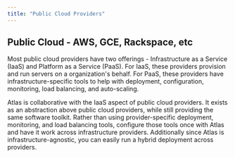 ```yaml
---
title: "Public Cloud Providers"
---
```

## Public Cloud - AWS, GCE, Rackspace, etc

Most public cloud providers have two offerings - Infrastructure as a Service (IaaS) and Platform as a Service (PaaS). For IaaS, these providers provision and run servers on a organization's behalf. For PaaS, these providers have infrastructure-specific tools to help with deployment, configuration, monitoring, load balancing, and auto-scaling.

Atlas is collaborative with the IaaS aspect of public cloud providers. It exists as an abstraction above public cloud providers, while still providing the same software toolkit. Rather than using provider-specific deployment, monitoring, and load balancing tools, configure those tools once with Atlas and have it work across infrastructure providers. Additionally since Atlas is infrastructure-agnostic, you can easily run a hybrid deployment across providers.